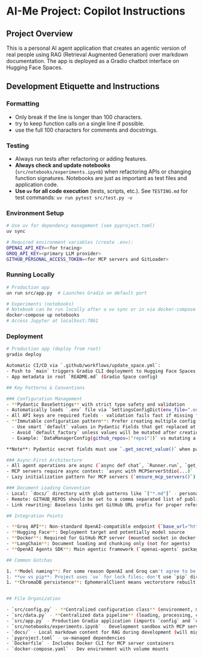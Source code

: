 # AI-Me Project: Copilot Instructions

## Project Overview

This is a personal AI agent application that creates an agentic version of real people using RAG (Retrieval Augmented Generation) over markdown documentation. The app is deployed as a Gradio chatbot interface on Hugging Face Spaces.

## Development Etiquette and Instructions

### Formatting

- Only break if the line is longer than 100 characters.
- try to keep function calls on a single line if possible.
- use the full 100 characters for comments and docstrings.

### Testing

- Always run tests after refactoring or adding features.
- **Always check and update notebooks** (`src/notebooks/experiments.ipynb`) when refactoring APIs or changing function signatures. Notebooks are just as important as test files and application code.
- **Use `uv` for all code execution** (tests, scripts, etc.). See `TESTING.md` for test commands: `uv run pytest src/test.py -v`

### Environment Setup

```bash
# Use uv for dependency management (see pyproject.toml)
uv sync

# Required environment variables (create .env):
OPENAI_API_KEY=<for tracing>
GROQ_API_KEY=<primary LLM provider>
GITHUB_PERSONAL_ACCESS_TOKEN=<for MCP servers and GitLoader>
```

### Running Locally

```bash
# Production app
un run src/app.py  # Launches Gradio on default port

# Experiments (notebooks)
# Notebook can be run locally after a uv sync or in via docker-compose
docker-compose up notebooks
# Access Jupyter at localhost:7861
```

### Deployment

```bash
# Production app (deploy from root)
gradio deploy

Automatic CI/CD via `.github/workflows/update_space.yml`:
- Push to `main` triggers Gradio CLI deployment to Hugging Face Spaces
- App metadata in root `README.md` (Gradio Space config)

## Key Patterns & Conventions

### Configuration Management
- **Pydantic BaseSettings** with strict type safety and validation
- Automatically loads `.env` file via `SettingsConfigDict(env_file=".env")`
- All API keys are required fields - validation fails fast if missing from .env or environment
- **Immutable configuration pattern**: Prefer creating multiple config instances over mutating shared configs
  - Use smart `default` values in Pydantic Fields that get replaced at instantiation
  - Avoid `default_factory` unless values will be mutated after creation
  - Example: `DataManagerConfig(github_repos=["repo1"])` vs mutating a shared instance

**Note**: Pydantic secret fields must use `.get_secret_value()` when passed to other classes

### Async-First Architecture
- All agent operations are async (`async def chat`, `Runner.run`, `get_local_info`)
- MCP servers require async context: `async with MCPServerStdio(...)`
- Lazy initialization pattern for MCP servers (`ensure_mcp_servers()`)

### Document Loading Convention
- Local: `docs/` directory with glob patterns like `["*.md"]` - personal content not yet published or development purposes
- Remote: GITHUB_REPOS should be set to a comma separated list of public GitHub repos (e.g., `Neosofia/corporate`) - must be public for unauthenticated access
- Link rewriting: Baseless links get GitHub URL prefix for proper references based on the repo

## Integration Points

- **Groq API**: Non-standard OpenAI-compatible endpoint (`base_url="https://api.groq.com/openai/v1"`)
- **Hugging Face**: Deployment target and potentially model source
- **Docker**: Required for GitHub MCP server (mounted socket in docker-compose)
- **LangChain**: Document loading and chunking only (not for agents)
- **OpenAI Agents SDK**: Main agentic framework (`openai-agents` package, not `langchain`)

## Common Gotchas

1. **Model naming**: For some reason OpenAI and Groq can't agree to be concise so the default model name is `"openai/openai/gpt-oss-120b"` 
1. **uv vs pip**: Project uses `uv` for lock files; don't use `pip` directly
1. **ChromaDB persistence**: EphemeralClient means vectorstore rebuilt on restart


## File Organization

- `src/config.py` - **Centralized configuration class** (environment, models, prompts, constants)
- `src/data.py` - **Centralized data pipeline** (loading, processing, chunking, vectorstore)
- `src/app.py` - Production Gradio application (imports `config` and `data`)
- `src/notebooks/experiments.ipynb` - Development sandbox with MCP servers enabled
- `docs/` - Local markdown content for RAG during development (will migrate to public repositories based on testing outcomes)
- `pyproject.toml` - uv-managed dependencies
- `Dockerfile` - Includes Docker CLI for MCP server containers
- `docker-compose.yaml` - Dev environment with volume mounts
